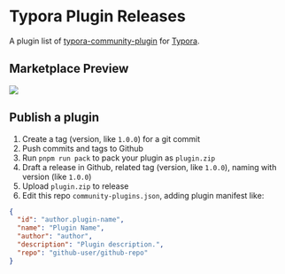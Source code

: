 # Typora Plugin Releases

A plugin list of [typora-community-plugin](https://github.com/typora-community-plugin/typora-community-plugin) for [Typora](https://typora.io).

## Marketplace Preview

![](https://fastly.jsdelivr.net/gh/typora-community-plugin/typora-plugin-releases@main/docs/assets/base.jpg)

## Publish a plugin

1. Create a tag (version, like `1.0.0`) for a git commit
2. Push commits and tags to Github
3. Run `pnpm run pack` to pack your plugin as `plugin.zip`
4. Draft a release in Github, related tag (version, like `1.0.0`), naming with version (like `1.0.0`)
5. Upload `plugin.zip` to release
6. Edit this repo `community-plugins.json`, adding plugin manifest like:

  ```json
  {
    "id": "author.plugin-name",
    "name": "Plugin Name",
    "author": "author",
    "description": "Plugin description.",
    "repo": "github-user/github-repo"
  }
  ```
